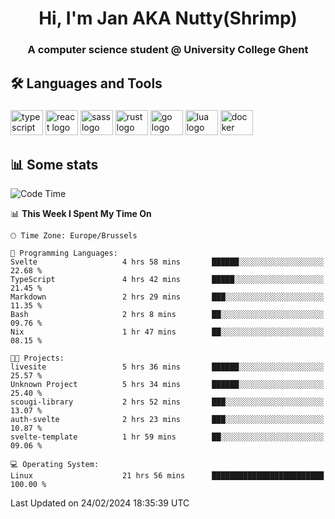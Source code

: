 <h1 align="center">Hi, I'm Jan AKA Nutty(Shrimp)</h1>
<h3 align="center">A computer science student @ University College Ghent</h3>

<h2 align="left">🛠️ Languages and Tools</h2>

###

<div align="left">
  <img src="https://cdn.jsdelivr.net/gh/devicons/devicon/icons/typescript/typescript-original.svg" height="40" width="52" alt="typescript logo"  />
  <img src="https://cdn.jsdelivr.net/gh/devicons/devicon/icons/react/react-original.svg" height="40" width="52" alt="react logo"  />
  <img src="https://cdn.jsdelivr.net/gh/devicons/devicon/icons/sass/sass-original.svg" height="40" width="52" alt="sass logo"  />
  <img src="https://cdn.jsdelivr.net/gh/devicons/devicon@latest/icons/rust/rust-original.svg" height="40" width="52" alt="rust logo" />
  <img src="https://cdn.jsdelivr.net/gh/devicons/devicon/icons/go/go-original.svg" height="40" width="52" alt="go logo"  />
  <img src="https://cdn.jsdelivr.net/gh/devicons/devicon/icons/lua/lua-original.svg" height="40" width="52" alt="lua logo"  />
  <img src="https://cdn.jsdelivr.net/gh/devicons/devicon/icons/docker/docker-original.svg" height="40" width="52" alt="docker logo"  />
</div>

<h2>📊 Some stats</h2>

<!--START_SECTION:waka-->
![Code Time](http://img.shields.io/badge/Code%20Time-4%2C229%20hrs%2024%20mins-blue)

📊 **This Week I Spent My Time On** 

```text
🕑︎ Time Zone: Europe/Brussels

💬 Programming Languages: 
Svelte                   4 hrs 58 mins       ██████░░░░░░░░░░░░░░░░░░░   22.68 % 
TypeScript               4 hrs 42 mins       █████░░░░░░░░░░░░░░░░░░░░   21.45 % 
Markdown                 2 hrs 29 mins       ███░░░░░░░░░░░░░░░░░░░░░░   11.35 % 
Bash                     2 hrs 8 mins        ██░░░░░░░░░░░░░░░░░░░░░░░   09.76 % 
Nix                      1 hr 47 mins        ██░░░░░░░░░░░░░░░░░░░░░░░   08.15 % 

🐱‍💻 Projects: 
livesite                 5 hrs 36 mins       ██████░░░░░░░░░░░░░░░░░░░   25.57 % 
Unknown Project          5 hrs 34 mins       ██████░░░░░░░░░░░░░░░░░░░   25.40 % 
scougi-library           2 hrs 52 mins       ███░░░░░░░░░░░░░░░░░░░░░░   13.07 % 
auth-svelte              2 hrs 23 mins       ███░░░░░░░░░░░░░░░░░░░░░░   10.87 % 
svelte-template          1 hr 59 mins        ██░░░░░░░░░░░░░░░░░░░░░░░   09.06 % 

💻 Operating System: 
Linux                    21 hrs 56 mins      █████████████████████████   100.00 % 
```


 Last Updated on 24/02/2024 18:35:39 UTC
<!--END_SECTION:waka-->
